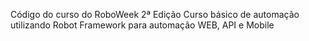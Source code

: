 Código do curso do RoboWeek 2ª Edição
Curso básico de automação utilizando Robot Framework para automação WEB, API e Mobile
